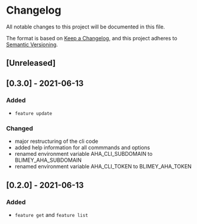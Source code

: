 # Changelog
All notable changes to this project will be documented in this file.

The format is based on [Keep a Changelog](https://keepachangelog.com/en/1.0.0/),
and this project adheres to [Semantic Versioning](https://semver.org/spec/v2.0.0.html).

## [Unreleased]

## [0.3.0] - 2021-06-13

### Added
- `feature update`

### Changed
- major restructuring of the cli code
- added help information for all commmands and options
- renamed environment variable AHA_CLI_SUBDOMAIN to BLIMEY_AHA_SUBDOMAIN
- renamed environment variable AHA_CLI_TOKEN to BLIMEY_AHA_TOKEN

## [0.2.0] - 2021-06-13

### Added
- `feature get` and `feature list`
